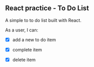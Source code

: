 ## React practice - To Do List

A simple to to do list built with React.

As a user, I can:
- [x] add a new to do item
- [x] complete item
- [x] delete item

